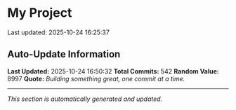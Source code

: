 # My Project


Last updated: 2025-10-24 16:25:37





































































































































































































































































































































































































































































































































































































































































































































































































































































































































































## Auto-Update Information

**Last Updated:** 2025-10-24 16:50:32
**Total Commits:** 542
**Random Value:** 8997
**Quote:** _Building something great, one commit at a time._

---
_This section is automatically generated and updated._